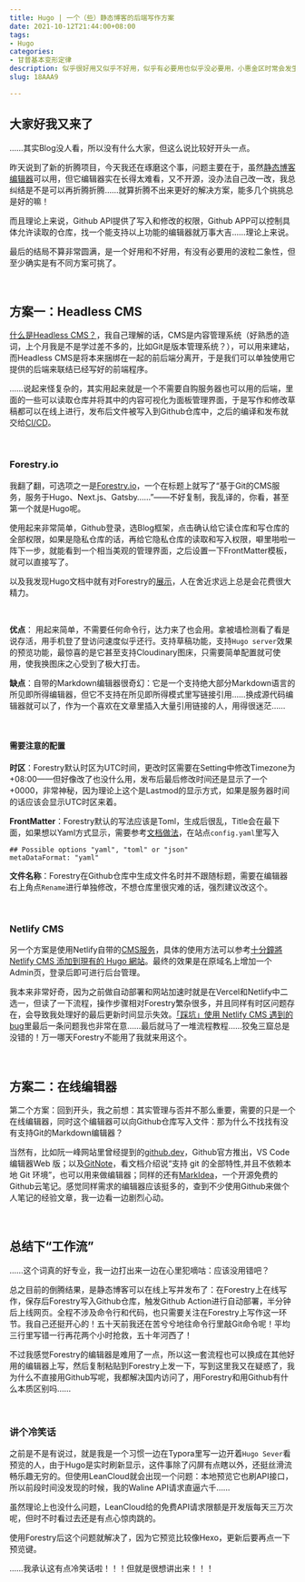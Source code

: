 ```yaml
---
title: Hugo | 一个（些）静态博客的后端写作方案
date: 2021-10-12T21:44:00+08:00
tags:
- Hugo
categories:
- 甘普基本变形定律
description: 似乎很好用又似乎不好用，似乎有必要用也似乎没必要用，小惠金区时常会发生这样的事
slug: 18AAA9

---
```

## 大家好我又来了

……其实Blog没人看，所以没有什么大家，但这么说比较好开头一点。

昨天说到了新的折腾项目，今天我还在琢磨这个事，问题主要在于，虽然[静态博客编辑器](https://jingtaiboke.com/)可以用，但它编辑器实在长得太难看，又不开源，没办法自己改一改，我总纠结是不是可以再折腾折腾……就算折腾不出来更好的解决方案，能多几个挑挑总是好的嘛！

而且理论上来说，Github API提供了写入和修改的权限，Github APP可以控制具体允许读取的仓库，找一个能支持以上功能的编辑器就万事大吉……理论上来说。

最后的结局不算非常圆满，是一个好用和不好用，有没有必要用的波粒二象性，但至少确实是有不同方案可挑了。

<br>

## 方案一：Headless CMS

[什么是Headless  CMS？](https://www.sitecore.com/zh-cn/knowledge-center/digital-marketing-resources/what-is-a-headless-cms)，我自己理解的话，CMS是内容管理系统（好熟悉的造词，上个月我是不是学过差不多的，比如Git是版本管理系统？），可以用来建站，而Headless CMS是将本来捆绑在一起的前后端分离开，于是我们可以单独使用它提供的后端来联结已经写好的前端程序。

……说起来怪复杂的，其实用起来就是一个不需要自购服务器也可以用的后端，里面的一些可以读取仓库并将其中的内容可视化为面板管理界面，于是写作和修改草稿都可以在线上进行，发布后文件被写入到Github仓库中，之后的编译和发布就交给[CI/CD](https://www.redhat.com/zh/topics/devops/what-is-ci-cd)。

<br>

### Forestry.io

我翻了翻，可选项之一是[Forestry.io](https://forestry.io/)，一个在标题上就写了“基于Git的CMS服务，服务于Hugo、Next.js、Gatsby……”——不好复制，我乱译的，你看，甚至第一个就是Hugo呢。

使用起来非常简单，Github登录，选Blog框架，点击确认给它读仓库和写仓库的全部权限，如果是隐私仓库的话，再给它隐私仓库的读取和写入权限，噼里啪啦一阵下一步，就能看到一个相当美观的管理界面，之后设置一下FrontMatter模板，就可以直接写了。

以及我发现Hugo文档中就有对Forestry的[展示](https://gohugo.io/showcase/forestry/)，人在舍近求远上总是会花费很大精力。

<br>

**优点**： 用起来简单，不需要任何命令行，达力来了也会用。拿被墙检测看了看是说存活，用手机登了登访问速度似乎还行。支持草稿功能，支持`Hugo server`效果的预览功能，最惊喜的是它甚至支持Cloudinary图床，只需要简单配置就可使用，使我换图床之心受到了极大打击。

**缺点**：自带的Markdown编辑器很奇幻：它是一个支持绝大部分Markdown语言的所见即所得编辑器，但它不支持在所见即所得模式里写链接引用……换成源代码编辑器就可以了，作为一个喜欢在文章里插入大量引用链接的人，用得很迷茫……

<br>

#### 需要注意的配置

**时区**：Forestry默认时区为UTC时间，更改时区需要在Setting中修改Timezone为+08:00——但好像改了也没什么用，发布后最后修改时间还是显示了一个+0000，非常神秘，因为理论上这个是Lastmod的显示方式，如果是服务器时间的话应该会显示UTC时区来着。

**FrontMatter**：Forestry默认的写法应该是Toml，生成后很乱，Title会在最下面，如果想以Yaml方式显示，需要参考[文档做法](https://forestry.io/docs/faqs/how-to-use-yaml-json-front-matter-w-hugo/)，在站点`config.yaml`里写入

    ## Possible options "yaml", "toml" or "json"
    metaDataFormat: "yaml"

**文件名称**：Forestry在Github仓库中生成文件名时并不跟随标题，需要在编辑器右上角点`Rename`进行单独修改，不想仓库里很灾难的话，强烈建议改这个。

<br>

### Netlify CMS

另一个方案是使用Netlify自带的[CMS服务](https://www.netlifycms.org/)，具体的使用方法可以参考[十分鐘將 Netlify CMS 添加到現有的 Hugo 網站](https://www.namepluto.com/%e5%8d%81%e5%88%86%e9%90%98%e5%b0%87-netlify-cms-%e6%b7%bb%e5%8a%a0%e5%88%b0%e7%8f%be%e6%9c%89%e7%9a%84-hugo-%e7%b6%b2%e7%ab%99/)。最终的效果是在原域名上增加一个Admin页，登录后即可进行后台管理。

我本来非常好奇，因为之前做自动部署和网站加速时就是在Vercel和Netlify中二选一，但读了一下流程，操作步骤相对Forestry繁杂很多，并且同样有时区问题存在，会导致我处理好的最后更新时间显示失效。[「踩坑」使用 Netlify CMS 遇到的 bug](https://loafing.cn/posts/netlify-cms-bugs.html)里最后一条问题我也非常在意……最后就马了一堆流程教程……狡兔三窟总是没错的！万一哪天Forestry不能用了我就来用这个。

<br>

## 方案二：在线编辑器

第二个方案：回到开头，我之前想：其实管理与否并不那么重要，需要的只是一个在线编辑器，同时这个编辑器可以向Github仓库写入文件：那为什么不找找有没有支持Git的Markdown编辑器？

当然有，比如阮一峰网站里曾经提到的[github.dev](https://docs.github.com/en/codespaces/developing-in-codespaces/web-based-editor)，Github官方推出，VS Code 编辑器Web 版；以及[GitNote](https://gitnoteapp.com/zh/)，看文档介绍说“支持 git 的全部特性,并且不依赖本地 Git 环境”，也可以用来做编辑器；同样的还有[MarkIdea](https://github.com/Hansanshi/mark-idea)，一个开源免费的Github云笔记。感觉同样需求的编辑器应该挺多的，查到不少使用Github来做个人笔记的经验文章，我一边看一边剧烈心动。

<br>

## 总结下“工作流”

……这个词真的好专业，我一边打出来一边在心里犯嘀咕：应该没用错吧？

总之目前的倒腾结果，是静态博客可以在线上写并发布了：在Forestry上在线写作，保存后Forestry写入Github仓库，触发Github Action进行自动部署，半分钟后上线网页。全程不涉及命令行和代码，也只需要关注在Forestry上写作这一环节。我自己还挺开心的！五十天前我还在苦兮兮地往命令行里敲Git命令呢！平均三行里写错一行再花两个小时抢救，五十年河西了！

不过我感觉Forestry的编辑器是难用了一点，所以这一套流程也可以换成在其他好用的编辑器上写，然后复制粘贴到Forestry上发一下，写到这里我又在疑惑了，我为什么不直接用Github写呢，我都解决国内访问了，用Forestry和用Github有什么本质区别吗……

<br>

### 讲个冷笑话

之前是不是有说过，就是我是一个习惯一边在Typora里写一边开着`Hugo Sever`看预览的人，由于Hugo是实时刷新显示，这件事除了闪屏有点瞎以外，还挺丝滑流畅乐趣无穷的。但使用LeanCloud就会出现一个问题：本地预览它也刷API接口，所以前段时间没发现的时候，我的Waline API请求直逼六千……

虽然理论上也没什么问题，LeanCloud给的免费API请求限额是开发版每天三万次呢，但时不时看过去还是有点心惊肉跳的。

使用Forestry后这个问题就解决了，因为它预览比较像Hexo，更新后要再点一下预览键。

……我承认这有点冷笑话啦！！！但就是很想讲出来！！！

<br>
